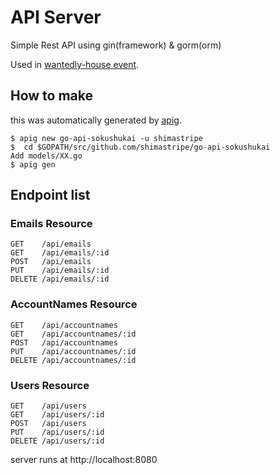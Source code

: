 # API Server

Simple Rest API using gin(framework) & gorm(orm)

Used in [wantedly-house event](http://qiita.com/shimastripe/items/e9b0e1f8f8d77b89373f).

## How to make

this was automatically generated by [apig](https://github.com/wantedly/apig).

```
$ apig new go-api-sokushukai -u shimastripe
$  cd $GOPATH/src/github.com/shimastripe/go-api-sokushukai
Add models/XX.go
$ apig gen
```

## Endpoint list

### Emails Resource

```
GET    /api/emails
GET    /api/emails/:id
POST   /api/emails
PUT    /api/emails/:id
DELETE /api/emails/:id
```

### AccountNames Resource

```
GET    /api/accountnames
GET    /api/accountnames/:id
POST   /api/accountnames
PUT    /api/accountnames/:id
DELETE /api/accountnames/:id
```

### Users Resource

```
GET    /api/users
GET    /api/users/:id
POST   /api/users
PUT    /api/users/:id
DELETE /api/users/:id
```

server runs at http://localhost:8080
